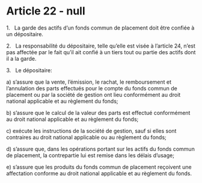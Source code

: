 # Article 22 - null


1.   La garde des actifs d’un fonds commun de placement doit être confiée à un dépositaire.

2.   La responsabilité du dépositaire, telle qu’elle est visée à l’article 24, n’est pas affectée par le fait qu’il ait confié à un tiers tout ou partie des actifs dont il a la garde.

3.   Le dépositaire:

a) s’assure que la vente, l’émission, le rachat, le remboursement et l’annulation des parts effectués pour le compte du fonds commun de placement ou par la société de gestion ont lieu conformément au droit national applicable et au règlement du fonds;

b) s’assure que le calcul de la valeur des parts est effectué conformément au droit national applicable et au règlement du fonds;

c) exécute les instructions de la société de gestion, sauf si elles sont contraires au droit national applicable ou au règlement du fonds;

d) s’assure que, dans les opérations portant sur les actifs du fonds commun de placement, la contrepartie lui est remise dans les délais d’usage;

e) s’assure que les produits du fonds commun de placement reçoivent une affectation conforme au droit national applicable et au règlement du fonds.
